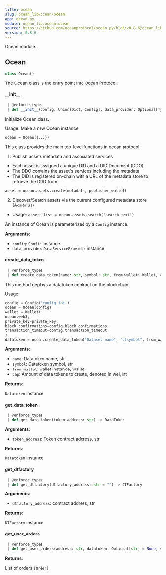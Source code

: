 ```yaml
---
title: ocean
slug: ocean_lib/ocean/ocean
app: ocean.py
module: ocean_lib.ocean.ocean
source: https://github.com/oceanprotocol/ocean.py/blob/v0.8.6/ocean_lib/ocean/ocean.py
version: 0.8.6
---
```

Ocean module.

## Ocean

```python
class Ocean()
```

The Ocean class is the entry point into Ocean Protocol.

#### \_\_init\_\_

```python
 | @enforce_types
 | def __init__(config: Union[Dict, Config], data_provider: Optional[Type] = None) -> None
```

Initialize Ocean class.

Usage: Make a new Ocean instance

`ocean = Ocean({...})`

This class provides the main top-level functions in ocean protocol:
1. Publish assets metadata and associated services
- Each asset is assigned a unique DID and a DID Document (DDO)
- The DDO contains the asset's services including the metadata
- The DID is registered on-chain with a URL of the metadata store
to retrieve the DDO from

`asset = ocean.assets.create(metadata, publisher_wallet)`

2. Discover/Search assets via the current configured metadata store (Aquarius)

- Usage:
`assets_list = ocean.assets.search('search text')`

An instance of Ocean is parameterized by a `Config` instance.

**Arguments**:

- `config`: `Config` instance
- `data_provider`: `DataServiceProvider` instance

#### create\_data\_token

```python
 | @enforce_types
 | def create_data_token(name: str, symbol: str, from_wallet: Wallet, cap: int = DataToken.DEFAULT_CAP, blob: str = "") -> DataToken
```

This method deploys a datatoken contract on the blockchain.

Usage:
```python
config = Config('config.ini')
ocean = Ocean(config)
wallet = Wallet(
ocean.web3,
private_key=private_key,
block_confirmations=config.block_confirmations,
transaction_timeout=config.transaction_timeout,
)
datatoken = ocean.create_data_token("Dataset name", "dtsymbol", from_wallet=wallet)
```

**Arguments**:

- `name`: Datatoken name, str
- `symbol`: Datatoken symbol, str
- `from_wallet`: wallet instance, wallet
- `cap`: Amount of data tokens to create, denoted in wei, int

**Returns**:

`Datatoken` instance

#### get\_data\_token

```python
 | @enforce_types
 | def get_data_token(token_address: str) -> DataToken
```

**Arguments**:

- `token_address`: Token contract address, str

**Returns**:

`Datatoken` instance

#### get\_dtfactory

```python
 | @enforce_types
 | def get_dtfactory(dtfactory_address: str = "") -> DTFactory
```

**Arguments**:

- `dtfactory_address`: contract address, str

**Returns**:

`DTFactory` instance

#### get\_user\_orders

```python
 | @enforce_types
 | def get_user_orders(address: str, datatoken: Optional[str] = None, service_id: Optional[int] = None) -> List[Order]
```

**Returns**:

List of orders `[Order]`

